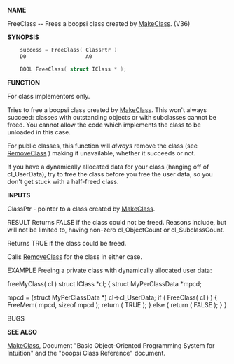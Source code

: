 
**NAME**

FreeClass -- Frees a boopsi class created by [MakeClass](MakeClass). (V36)

**SYNOPSIS**

```c
    success = FreeClass( ClassPtr )
    D0                   A0

    BOOL FreeClass( struct IClass * );

```
**FUNCTION**

For class implementors only.

Tries to free a boopsi class created by [MakeClass](MakeClass).  This
won't always succeed: classes with outstanding objects or
with subclasses cannot be freed.  You cannot allow the code
which implements the class to be unloaded in this case.

For public classes, this function will *always* remove
the class (see [RemoveClass](RemoveClass) ) making it unavailable, whether
it succeeds or not.

If you have a dynamically allocated data for your class (hanging
off of cl_UserData), try to free the class before you free the
user data, so you don't get stuck with a half-freed class.

**INPUTS**

ClassPtr - pointer to a class created by [MakeClass](MakeClass).

RESULT
Returns FALSE if the class could not be freed.  Reasons include,
but will not be limited to, having non-zero cl_ObjectCount or
cl_SubclassCount.

Returns TRUE if the class could be freed.

Calls [RemoveClass](RemoveClass) for the class in either case.

EXAMPLE
Freeing a private class with dynamically allocated user data:

freeMyClass( cl )
struct IClass   *cl;
{
struct MyPerClassData       *mpcd;

mpcd = (struct MyPerClassData *) cl-&#062;cl_UserData;
if ( FreeClass( cl ) )
{
FreeMem( mpcd, sizeof mpcd );
return ( TRUE );
}
else
{
return ( FALSE );
}
}

BUGS

**SEE ALSO**

[MakeClass](MakeClass),
Document &#034;Basic Object-Oriented Programming System for Intuition&#034;
and the &#034;boopsi Class Reference&#034; document.
